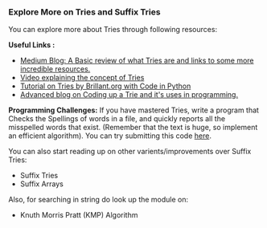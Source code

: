 ### Explore More on Tries and Suffix Tries

You can explore more about Tries through following resources:

**Useful Links :**

   - [Medium Blog: A Basic review of what Tries are and links to some more incredible resources.](https://medium.com/basecs/trying-to-understand-tries-3ec6bede0014)
   - [Video explaining the concept of Tries](https://www.youtube.com/watch?v=TRg9DQFu0kU)
   - [Tutorial on Tries by Brillant.org with Code in Python](https://brilliant.org/wiki/tries/)
   - [Advanced blog on Coding up a Trie and it's uses in programming.](https://www.topcoder.com/community/competitive-programming/tutorials/using-tries/)

**Programming Challenges:** If you have mastered Tries, write a program that Checks the Spellings of words in a file, and quickly reports all the misspelled words that exist. (Remember that the text is huge, so implement an efficient algorithm). You can try submitting this code [here](https://docs.cs50.net/2018/x/psets/5/speller/speller.html).

You can also start reading up on other varients/improvements over Suffix Tries:

   - Suffix Tries
   - Suffix Arrays

Also, for searching in string do look up the module on:

   - Knuth Morris Pratt (KMP) Algorithm


